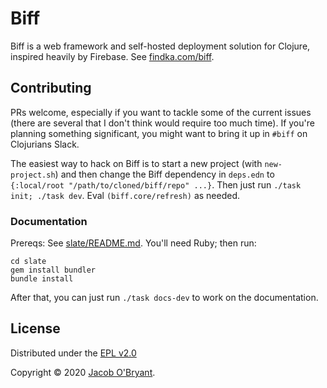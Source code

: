# Biff

Biff is a web framework and self-hosted deployment solution for Clojure,
inspired heavily by Firebase. See [findka.com/biff](https://findka.com/biff/).

## Contributing

PRs welcome, especially if you want to tackle some of the current issues (there are several that I don't think would require too much time). If you're planning something significant, you might want to bring it up in `#biff` on Clojurians Slack.

The easiest way to hack on Biff is to start a new project (with `new-project.sh`) and then change the Biff dependency in `deps.edn` to `{:local/root "/path/to/cloned/biff/repo" ...}`. Then just run `./task init; ./task dev`. Eval `(biff.core/refresh)` as needed.

### Documentation

Prereqs: See [slate/README.md](slate/README.md). You'll need Ruby; then run:

```shell
cd slate
gem install bundler
bundle install
```

After that, you can just run `./task docs-dev` to work on the documentation.

## License

Distributed under the [EPL v2.0](LICENSE)

Copyright &copy; 2020 [Jacob O'Bryant](https://jacobobryant.com).

